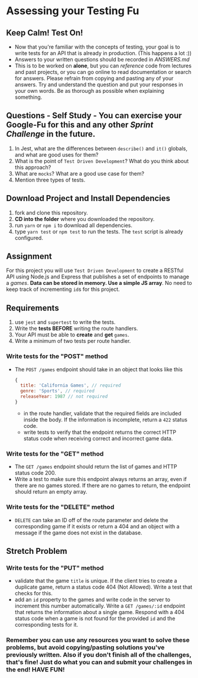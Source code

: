 # Assessing your Testing Fu

## Keep Calm! Test On!

- Now that you're familiar with the concepts of testing, your goal is to write tests for an API that is already in production. (This happens a lot :))
- Answers to your written questions should be recorded in _ANSWERS.md_
- This is to be worked on **alone**, but you can _reference_ code from lectures and past projects, or you can go online to read documentation or search for answers. Please refrain from copying and pasting any of your answers. Try and understand the question and put your responses in your own words. Be as thorough as possible when explaining something.

## Questions - Self Study - You can exercise your Google-Fu for this and any other _Sprint Challenge_ in the future.

1.  In Jest, what are the differences between `describe()` and `it()` globals, and what are good uses for them?
1.  What is the point of `Test Driven Development`? What do you think about this approach?
1.  What are `mocks`? What are a good use case for them?
1.  Mention three types of tests.

## Download Project and Install Dependencies

1.  fork and clone this repository.
1.  **CD into the folder** where you downloaded the repository.
1.  run `yarn` or `npm i` to download all dependencies.
1.  type `yarn test` or `npm test` to run the tests. The `test` script is already configured.

## Assignment

For this project you will use `Test Driven Development` to create a RESTful API using Node.js and Express that publishes a set of endpoints to manage a _games_. **Data can be stored in memory. Use a simple JS array**. No need to keep track of incrementing `id`s for this project.

## Requirements

1.  use `jest` and `supertest` to write the tests.
1.  Write the **tests BEFORE** writing the route handlers.
1.  Your API must be able to **create** and **get** `games`.
1.  Write a minimum of two tests per route handler.

### Write tests for the "POST" method

- The `POST /games` endpoint should take in an object that looks like this

  ```js
  {
    title: 'California Games', // required
    genre: 'Sports', // required
    releaseYear: 1987 // not required
  }
  ```

  - in the route handler, validate that the required fields are included inside the body. If the information is incomplete, return a `422` status code.
  - write tests to verify that the endpoint returns the correct HTTP status code when receiving correct and incorrect game data.

### Write tests for the "GET" method

- The `GET /games` endpoint should return the list of games and HTTP status code 200.
- Write a test to make sure this endpoint always returns an array, even if there are no games stored. If there are no games to return, the endpoint should return an empty array.

### Write tests for the "DELETE" method

- `DELETE` can take an ID off of the route parameter and delete the corresponding game if it exists or return a 404 and an object with a message if the game does not exist in the database.

## Stretch Problem

### Write tests for the "PUT" method

- validate that the game `title` is unique. If the client tries to create a duplicate game, return a status code 404 (Not Allowed). Write a test that checks for this.
- add an `id` property to the games and write code in the server to increment this number automatically. Write a `GET /games/:id` endpoint that returns the information about a single game. Respond with a 404 status code when a game is not found for the provided `id` and the corresponding tests for it.

### Remember you can use any resources you want to solve these problems, but avoid copying/pasting solutions you've previously written. Also if you don't finish all of the challenges, that's fine! Just do what you can and submit your challenges in the end! HAVE FUN!
